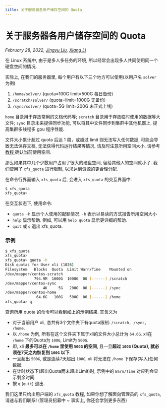 ```yaml
---
title: 关于服务器各用户储存空间的 Quota
---
```


# 关于服务器各用户储存空间的 Quota

*February 28, 2022, [Jingyu Liu](mailto:381258337@qq.com), [Xiang Li](mailto:646873166@qq.com)*

在 Linux 系统中, 由于是多人多任务的环境, 所以经常会出现多人共同使用同一个硬盘空间的情况.

实际上, 在我们的服务器里, 每个用户有以下三个地方可以使用(以用户名 `solver` 为例)

1. `/home/solver/` (quota=100G limit=500G 每日备份)
2. `/scratch/solver/` (quota=limit=1000G 无备份)
3. `/sync/solver/` (quota=5G limit=200G 未正式上线)

`home` 目录用于存放常用的文档代码等; `scratch` 目录用于存放临时使用的数据等大文件; `sync` 目录未来提供同步功能, 可以将其中文件同步到集群中其他机器上, 提高集群多线程多 gpu 程序性能.

文件大小累计超过 quota 后达 1 周，或超过 limit 则无法写入任何数据, 可能会导致无法保存文档, 无法获得代码运行结果等情况, 请及时注意所用空间大小. 请参考 <a class="one" href="xfs-quota"> 教程 </a> 确认当前使用空间.

那么如果其中几个少数用户占用了很大的硬盘空间, 留给其他人的空间就小了.
我们使用了 `xfs_quota` 进行限制, 以求达到资源的更合理分配.

<!-- 你可以通过 `xfs_quota -x -c <command> <mount_point>` 来使用 xfs_quota. 这里 command 为要输入的指令, mount_point 为挂载目录(不是必须的); 参数 `-x` 表示进入专家模式, 这样后续才能够加入 `-c` 的指令参数; 参数 `-c `后面加的就是指令. 也可以先输入 `xfs_quota`, 然后再输入指令. 我们主要学习可以输入的指令. -->

<!-- `print` 列出目前主机内的文件系统参数等数据. -->

<!-- `df` 请看下面的 `free` 命令. -->

在命令行界面输入 `xfs_quota` 后, 会进入 `xfs_quota` 的交互界面中:

```bash
$ xfs_quota
xfs_quota>
```

在交互状态下, 使用命令:

- `quota -h` 显示个人使用的配额情况. `-h` 表示以易读的方式报告所用空间大小
- `help` 显示帮助. 例如, 可以用 `help quota` 显示更详细的帮助.
- `quit` 或 `q` 退出 xfs_quota.

### 示例

```bash
$ xfs_quota
xfs_quota>
xfs_quota> quota -h
Disk quotas for User xli (1026)
Filesystem   Blocks  Quota  Limit Warn/Time    Mounted on
/dev/mapper/centos-scratch
             794.9M  1000G  1000G  00 [------] /scratch
/dev/mapper/centos-sync
                 4K     5G   200G  00 [------] /sync
/dev/mapper/centos-home
              64.6G   100G   500G  00 [------] /home
xfs_quota> q
```

查询所用 quota 的命令可以看到如上的示例结果. 其含义为

- 对于当前用户 xli, 总共有3个文件夹下有quota限制: `/scratch, /sync, /home`.
- 以 `/home` 为例, 所有在这个文件夹下属于xli的文件大小总计为 `64.6G`. xli在 `/home` 下的Quota为 `100G`, Limit为 `500G`.
- 即, xli **最多可以在 `/home` 里使用 `500G` 的空间**, 且一旦**超过 `100G` (Quota), 就必须在7天之内恢复到 `100G` 以下**.
- 一旦超出 `500G`, 或是连续7天超出 `100G`, xli 将无法在 `/home` 下保存(写入)任何数据.
- 在计时状态下(超出Quota而未超出Limit)时, 示例中的 `Warn/Time` 对应列会显示剩余时间.
- 按 `q` (`quit`) 退出.

<!-- 下面是一些常用的接在 `quota` 命令后的参数: -->
<!-- - `-h` 以易读的方式报告所用空间大小 -->
<!-- - `-g` 指定用户组(名称或ID) -->
<!-- - `-p` 指定具体的项目 (名称或 ID ) -->
<!-- - `-u` 指定用户名 -->
<!-- - `-b` 展示已经使用的blocks -->
<!-- - `-i` 展示已经使用的 inodes -->
<!-- - `-r` 显示使用的实时 blocks 的数量 -->
<!-- - `-n` 跳过标识符到名称的转换, 只报告 ID -->
<!-- - `-N` 取消标题 -->
<!-- - `-v` 增加报告的长度 -->
<!-- - `-f <file>` 将输出写入到文件file. -->

<!-- `free` 报告文件系统使用情况. 下面是一些参数: `-b`; `-i`; `-r`; `-h`; `-N`; `-f <file>`. -->

我们这里只给出用户端的 `xfs_quota` 教程, 如果你想了解面向管理员的 `xfs_quota`, 请速与我们联系! (管理员招募中 ~ 事实上, 你还会学到更多东西)
